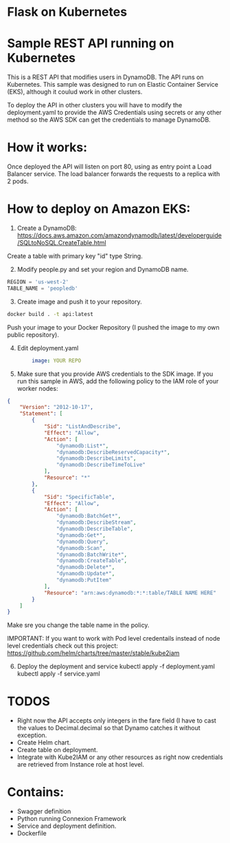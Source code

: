 Flask on Kubernetes
=======
# Sample REST API running on Kubernetes
This is a REST API that modifies users in DynamoDB. The API runs on Kubernetes.
This sample was designed to run on Elastic Container Service (EKS), although it coulud work in other clusters.

To deploy the API in other clusters you will have to modify the deployment.yaml to provide the AWS Credentials using secrets or any other method so the AWS SDK can get the credentials to manage DynamoDB.

# How it works:
Once deployed the API will listen on port 80, using as entry point a Load Balancer service. The load balancer forwards the requests to a replica with 2 pods.

# How to deploy on Amazon EKS:
1) Create a DynamoDB:
https://docs.aws.amazon.com/amazondynamodb/latest/developerguide/SQLtoNoSQL.CreateTable.html

Create a table with primary key "id" type String.

2) Modify people.py and set your region and DynamoDB name.

```python
REGION = 'us-west-2'
TABLE_NAME = 'peopledb'
```

3) Create image and push it to your repository.

```bash
docker build . -t api:latest
```

Push your image to your Docker Repository (I pushed the image to my own public repository).

4) Edit deployment.yaml
```yaml
        image: YOUR REPO
```

5) Make sure that you provide AWS credentials to the SDK image.
If you run this sample in AWS, add the following policy to the IAM role of your worker nodes:

```json
{
    "Version": "2012-10-17",
    "Statement": [
        {
            "Sid": "ListAndDescribe",
            "Effect": "Allow",
            "Action": [
                "dynamodb:List*",
                "dynamodb:DescribeReservedCapacity*",
                "dynamodb:DescribeLimits",
                "dynamodb:DescribeTimeToLive"
            ],
            "Resource": "*"
        },
        {
            "Sid": "SpecificTable",
            "Effect": "Allow",
            "Action": [
                "dynamodb:BatchGet*",
                "dynamodb:DescribeStream",
                "dynamodb:DescribeTable",
                "dynamodb:Get*",
                "dynamodb:Query",
                "dynamodb:Scan",
                "dynamodb:BatchWrite*",
                "dynamodb:CreateTable",
                "dynamodb:Delete*",
                "dynamodb:Update*",
                "dynamodb:PutItem"
            ],
            "Resource": "arn:aws:dynamodb:*:*:table/TABLE NAME HERE"
        }
    ]
}
```
Make sre you change the table name in the policy.

IMPORTANT:
If you want to work with Pod level credentails instead of node level credentials check out this project:
https://github.com/helm/charts/tree/master/stable/kube2iam

6) Deploy the deployment and service
kubectl apply -f deployment.yaml
kubectl apply -f service.yaml

# TODOS
- Right now the API accepts only integers in the fare field (I have to cast the values to Decimal.decimal so that Dynamo catches it without exception.
- Create Helm chart.
- Create table on deployment.
- Integrate with Kube2IAM or any other resources as right now credentials are retrieved from Instance role at host level.

# Contains:
- Swagger definition
- Python running Connexion Framework
- Service and deployment definition.
- Dockerfile
